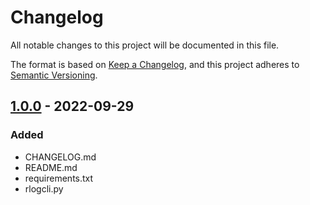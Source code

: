 # Changelog

All notable changes to this project will be documented in this file.

The format is based on [Keep a Changelog](https://keepachangelog.com/en/1.0.0/),
and this project adheres to [Semantic Versioning](https://semver.org/spec/v2.0.0.html).

## [1.0.0] - 2022-09-29

### Added
- CHANGELOG.md
- README.md
- requirements.txt
- rlogcli.py

[Unreleased]: https://github.com/eduardodsp/rlogcli/releases
[1.0.0]: https://github.com/eduardodsp/rlogcli/releases/tag/v1.0.0
